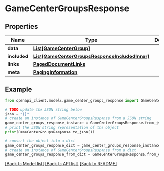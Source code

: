 # GameCenterGroupsResponse


## Properties

Name | Type | Description | Notes
------------ | ------------- | ------------- | -------------
**data** | [**List[GameCenterGroup]**](GameCenterGroup.md) |  | 
**included** | [**List[GameCenterGroupsResponseIncludedInner]**](GameCenterGroupsResponseIncludedInner.md) |  | [optional] 
**links** | [**PagedDocumentLinks**](PagedDocumentLinks.md) |  | 
**meta** | [**PagingInformation**](PagingInformation.md) |  | [optional] 

## Example

```python
from openapi_client.models.game_center_groups_response import GameCenterGroupsResponse

# TODO update the JSON string below
json = "{}"
# create an instance of GameCenterGroupsResponse from a JSON string
game_center_groups_response_instance = GameCenterGroupsResponse.from_json(json)
# print the JSON string representation of the object
print(GameCenterGroupsResponse.to_json())

# convert the object into a dict
game_center_groups_response_dict = game_center_groups_response_instance.to_dict()
# create an instance of GameCenterGroupsResponse from a dict
game_center_groups_response_from_dict = GameCenterGroupsResponse.from_dict(game_center_groups_response_dict)
```
[[Back to Model list]](../README.md#documentation-for-models) [[Back to API list]](../README.md#documentation-for-api-endpoints) [[Back to README]](../README.md)


